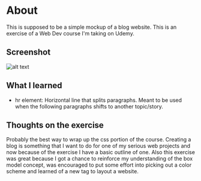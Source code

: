 # About
This is supposed to be a simple mockup of a blog website. This is an exercise of a Web Dev course I'm taking on Udemy.

## Screenshot
![alt text](https://i.imgur.com/tMgFpj9.png)

## What I learned
* hr element: Horizontal line that splits paragraphs. Meant to be used when the following paragraphs shifts to another topic/story.

## Thoughts on the exercise
Probably the best way to wrap up the css portion of the course. Creating a blog is something that I want to do for one of my serious web projects and now because of the exercise I have a basic outline of one. Also this exercise was great because I got a chance to reinforce my understanding of the box model concept, was encouraged to put some effort into picking out a color scheme and learned of a new tag to layout a website.
